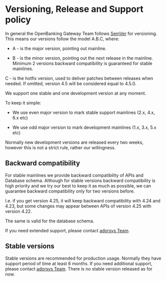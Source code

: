 # Versioning, Release and Support policy

In general the OpenBanking Gateway Team follows [SemVer](https://semver.org/) for versioning. This means our versions follow the model A.B.C, where:

- A - is the major version, pointing out mainline.

- B - is the minor version, pointing out the next release in the mainline. Minimum 2 versions backward compatibility is guaranteed for stable mainlines.

C - is the hotfix version, used to deliver patches between releases when needed. If omitted, version 4.5 will be considered equal to 4.5.0.

We support one stable and one development version at any moment.

To keep it simple:

- We use even major version to mark stable support mainlines (2.x, 4.x, 6.x etc)

- We use odd major version to mark development mainlines (1.x, 3.x, 5.x etc)

Normally new development versions are released every two weeks, however this is not a strict rule, rather our willingness.

## Backward compatibility
For stable mainlines we provide backward compatibility of APIs and Database schema. Although for stable versions backward compatibility is high priority and we try our best to keep it as much as possible, we can guarantee backward compatibility only for two versions before.

I.e. if you get version 4.25, it will keep backward compatibility with 4.24 and 4.23, but some changes may appear between APIs of version 4.25 with version 4.22.

The same is valid for the database schema.

If you need extended support, please contact [adorsys Team](https://adorsys.de/kontakt/).

## Stable versions
Stable versions are recommended for production usage. Normally they have support period of time at least 6 months. If you need additional support, please contact [adorsys Team](https://adorsys.de/kontakt/). There is no stable version released as for now.
